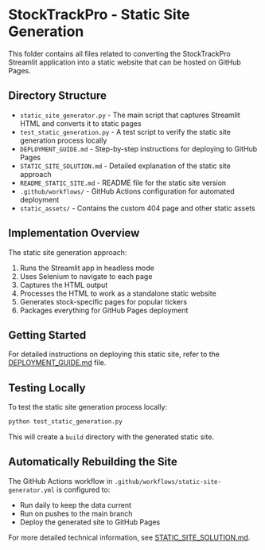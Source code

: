 # StockTrackPro - Static Site Generation

This folder contains all files related to converting the StockTrackPro Streamlit application into a static website that can be hosted on GitHub Pages.

## Directory Structure

- `static_site_generator.py` - The main script that captures Streamlit HTML and converts it to static pages
- `test_static_generation.py` - A test script to verify the static site generation process locally
- `DEPLOYMENT_GUIDE.md` - Step-by-step instructions for deploying to GitHub Pages
- `STATIC_SITE_SOLUTION.md` - Detailed explanation of the static site approach
- `README_STATIC_SITE.md` - README file for the static site version
- `.github/workflows/` - GitHub Actions configuration for automated deployment
- `static_assets/` - Contains the custom 404 page and other static assets

## Implementation Overview

The static site generation approach:
1. Runs the Streamlit app in headless mode
2. Uses Selenium to navigate to each page
3. Captures the HTML output
4. Processes the HTML to work as a standalone static website
5. Generates stock-specific pages for popular tickers
6. Packages everything for GitHub Pages deployment

## Getting Started

For detailed instructions on deploying this static site, refer to the [DEPLOYMENT_GUIDE.md](DEPLOYMENT_GUIDE.md) file.

## Testing Locally

To test the static site generation process locally:

```bash
python test_static_generation.py
```

This will create a `build` directory with the generated static site.

## Automatically Rebuilding the Site

The GitHub Actions workflow in `.github/workflows/static-site-generator.yml` is configured to:
- Run daily to keep the data current
- Run on pushes to the main branch
- Deploy the generated site to GitHub Pages

For more detailed technical information, see [STATIC_SITE_SOLUTION.md](STATIC_SITE_SOLUTION.md).